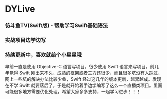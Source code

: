 # DYLive
### 仿斗鱼TV(Swift版) - 帮助学习Swift基础语法
### 实战项目边学边写
### 持续更新中，喜欢就给个小星星哦

早前一直是使用 Objective-C 语言写项目，很少使用 Swift 语言来写项目。前几年觉得 Swift 刚出来不久，成熟的框架或者三方还很少，而且很多坑没有人踩过，网上一些坑的解决办法比较少😆，Swift 经过这几年的版本更新，越累越成。发现在不学 Swift 就要落后了，于是就开始着手边学编写了这么一个直播类项目。里面可能很多地方需要优化处理，希望大家多多支持，一起学习进步！！！
